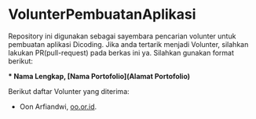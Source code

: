 # VolunterPembuatanAplikasi
Repository ini digunakan sebagai sayembara pencarian volunter untuk pembuatan aplikasi Dicoding. Jika anda tertarik menjadi
Volunter, silahkan lakukan PR(pull-request) pada berkas ini ya. Silahkan gunakan format berikut:


**\* Nama Lengkap, [Nama Portofolio](Alamat Portofolio)**


Berikut daftar Volunter yang diterima:

* Oon Arfiandwi, [oo.or.id](https://oo.or.id).
